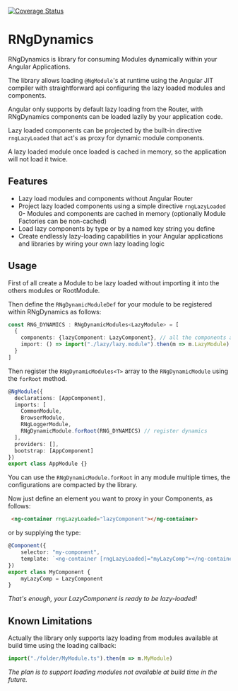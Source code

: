 [![Coverage Status](https://coveralls.io/repos/github/yuxblank/RNgDynamics/badge.svg?branch=master)](https://coveralls.io/github/yuxblank/RNgDynamics?branch=master)

# RNgDynamics
RNgDynamics is library for consuming Modules dynamically within your Angular Applications.

The library allows loading `@NgModule`'s at runtime using the Angular JIT compiler with straightforward api configuring the lazy loaded modules and components.

Angular only supports by default lazy loading from the Router, with RNgDynamics components can be loaded lazily by your application code.

Lazy loaded components can be projected by the built-in directive `rngLazyLoaded` that act's as proxy for dynamic module components.

A lazy loaded module once loaded is cached in memory, so the application will not load it twice.


## Features

- Lazy load modules and components without Angular Router
- Project lazy loaded components using a simple directive `rngLazyLoaded`
0- Modules and components are cached in memory (optionally Module Factories can be non-cached)
- Load lazy components by type or by a named key string you define
- Create endlessly lazy-loading capabilities in your Angular applications and libraries by wiring your own lazy loading logic


## Usage

First of all create a Module to be lazy loaded without importing it into the others modules or RootModule.

Then define the `RNgDynamicModuleDef` for your module to be registered within RNgDynamics as follows:
```typescript
const RNG_DYNAMICS : RNgDynamicModules<LazyModule> = [
  {
    components: {lazyComponent: LazyComponent}, // all the components associated with the Module
    import: () => import("./lazy/lazy.module").then(m => m.LazyModule) // use import and resolve the module type
  }
]
```

Then register the `RNgDynamicModules<T>` array to the `RNgDynamicModule` using the `forRoot` method.
 
```typescript
@NgModule({
  declarations: [AppComponent],
  imports: [
    CommonModule,
    BrowserModule,
    RNgLoggerModule,
    RNgDynamicModule.forRoot(RNG_DYNAMICS) // register dynamics
  ],
  providers: [],
  bootstrap: [AppComponent]
})
export class AppModule {}
```

You can use the `RNgDynamicModule.forRoot` in any module multiple times, the configurations are compacted by the library.

Now just define an element you want to proxy in your Components, as follows:

```html
 <ng-container rngLazyLoaded="lazyComponent"></ng-container>
```

or by supplying the type:
```typescript
@Component({
    selector: "my-component",
    template: `<ng-container [rngLazyLoaded]="myLazyComp"></ng-container>`
})
export class MyComponent {
    myLazyComp = LazyComponent
}
```

*That's enough, your LazyComponent is ready to be lazy-loaded!*


## Known Limitations
Actually the library only supports lazy loading from modules available at build time using the loading callback:

```typescript
import("./folder/MyModule.ts").then(m => m.MyModule)
```

_The plan is to support loading modules not available at build time in the future._

